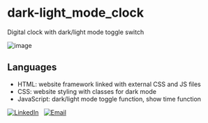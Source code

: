 # dark-light_mode_clock
Digital clock with dark/light mode toggle switch

![image](https://github.com/kayleyvu/dark-light_mode_clock/assets/136641247/5307d3f4-ea3d-4d65-b46d-9f1f5e234872)

## Languages 
* HTML: website framework linked with external CSS and JS files
* CSS: website styling with classes for dark mode
* JavaScript: dark/light mode toggle function, show time function

[![LinkedIn](https://img.shields.io/badge/LinkedIn-0077b5)](https://www.linkedin.com/in/kayley-vu/)
&nbsp;
[![Email](https://img.shields.io/badge/kayleytvu@gmail.com-red)](mailto:kayleytvu@gmail.com)
